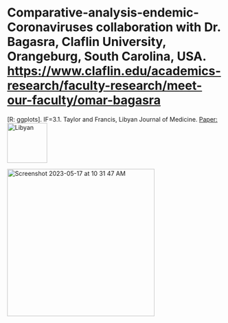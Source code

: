 # Comparative-analysis-endemic-Coronaviruses collaboration with Dr. Bagasra, Claflin University, Orangeburg, South Carolina, USA.  https://www.claflin.edu/academics-research/faculty-research/meet-our-faculty/omar-bagasra
[R: ggplots]. IF=3.1.
Taylor and Francis, Libyan Journal of Medicine. [Paper:](https://www.tandfonline.com/doi/full/10.1080/19932820.2023.2209949)
<img width="93" alt="Libyan" src="https://github.com/spawar2/Comparative-analysis-endemic-Coronaviruses/assets/25118302/5c21a715-4711-4ff6-9f62-1da86e5d7ac7">

<img width="343" alt="Screenshot 2023-05-17 at 10 31 47 AM" src="https://github.com/spawar2/Comparative-analysis-endemic-Coronaviruses/assets/25118302/cf8ae732-ed03-4eb3-810d-ed6efd2fee58">
